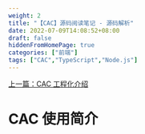 ```yaml
---
weight: 2
title: "【CAC】源码阅读笔记 - 源码解析"
date: 2022-07-09T14:08:52+08:00
draft: false
hiddenFromHomePage: true
categories: ["前端"]
tags: ["CAC","TypeScript","Node.js"]
---
```


[上一篇：CAC 工程化介绍](https://wumanho.cn/posts/cac-sourcecode/)

# CAC 使用简介

